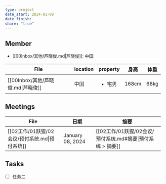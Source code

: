 ```yaml
---
type: project
date_start: 2024-01-08
date_finish: 
share: "true"
---
```


## Member
 - [[00Inbox/其他/芦晓俊.md|芦晓俊]]: 中国


| File                       | location | property             | 身高    | 体重   |
| -------------------------- | -------- | -------------------- | ----- | ---- |
| [[00Inbox/其他/芦晓俊.md\|芦晓俊]] | 中国       | <ul><li>宅男</li></ul> | 168cm | 68kg |


## Meetings
| File                             | 日期               | 摘要                                       |
| -------------------------------- | ---------------- | ---------------------------------------- |
| [[02工作/01跃猩/02会议/预付系统.md\|预付系统]] | January 08, 2024 | [[02工作/01跃猩/02会议/预付系统.md#摘要\|预付系统 > 摘要]] |


## Tasks
 - [ ] 任务二




